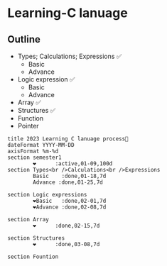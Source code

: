 # Learning-C lanuage
## Outline

- Types; Calculations; Expressions ✅
  - Basic
  - Advance
- Logic expression ✅
  - Basic
  - Advance 
- Array ✅
- Structures ✅
- Function
- Pointer

```gantt
title 2023 Learning C lanuage process🌰 
dateFormat YYYY-MM-DD
axisFormat %m-%d
section semester1
        ❤️      :active,01-09,100d
section Types<br />Calculations<br />Expressions
        Basic    :done,01-18,7d
        Advance :done,01-25,7d

section Logic expressions
        ❤️Basic   :done,02-01,7d
        ❤️Advance :done,02-08,7d

section Array
        ❤️      :done,02-15,7d

section Structures
        ❤️      :done,03-08,7d

section Fountion

```
